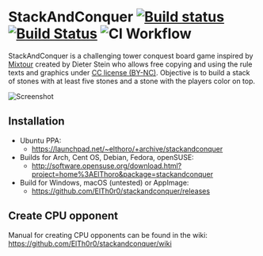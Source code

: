 # StackAndConquer [![Build status](https://ci.appveyor.com/api/projects/status/7dluq45hv378t1t9/branch/master?svg=true)](https://ci.appveyor.com/project/ElTh0r0/stackandconquer/branch/master) [![Build Status](https://travis-ci.com/ElTh0r0/stackandconquer.svg?branch=master)](https://travis-ci.com/ElTh0r0/stackandconquer) ![CI Workflow](https://github.com/ElTh0r0/stackandconquer/actions/workflows/ci.yml/badge.svg)
StackAndConquer is a challenging tower conquest board game inspired by [Mixtour](https://spielstein.com/games/mixtour) created by Dieter Stein who allows free copying and using the rule texts and graphics under [CC license (BY-NC)](https://creativecommons.org/licenses/by-nc/4.0/). Objective is to build a stack of stones with at least five stones and a stone with the players color on top.

![Screenshot](https://user-images.githubusercontent.com/26674558/93666835-75a9aa00-fa81-11ea-8955-b47b50b8f812.png)


## Installation
* Ubuntu PPA:
  * https://launchpad.net/~elthoro/+archive/stackandconquer
* Builds for Arch, Cent OS, Debian, Fedora, openSUSE:
  * http://software.opensuse.org/download.html?project=home%3AElThoro&package=stackandconquer
* Build for Windows, macOS (untested) or AppImage:
  * https://github.com/ElTh0r0/stackandconquer/releases

## Create CPU opponent
Manual for creating CPU opponents can be found in the wiki: https://github.com/ElTh0r0/stackandconquer/wiki
